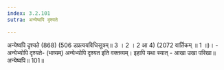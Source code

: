 ```yaml
---
index: 3.2.101
sutra: अन्येष्वपि दृश्यते

---
```

अन्येष्वपि दृश्यते (868) (506 डप्रत्ययविधिसूत्रम्॥ 3 । 2 । 2 आ 4) (2072 वार्तिकम् ॥ 1 ॥)। - अन्येभ्योपि दृश्यते- (भाष्यम्) अन्येभ्योपि दृश्यत इति वक्तव्यम्। इहापि यथा स्यात् - आखा उखा परिखा॥ अन्येष्वपि॥ 101॥